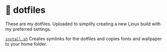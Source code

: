 # :wrench: dotfiles

These are my dotfiles. Uploaded to simplify creating a new Linux build with my preferred settings.

[`install.sh`](https://github.com/Headknot/dotfiles/blob/master/install.sh) Creates symlinks for the dotfiles and copies fonts and wallpaper to your home folder.
